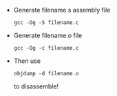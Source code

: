 - Generate filename.s assembly file
    ```
    gcc -Og -S filename.c
    ```
- Generate filename.o file
    ```
    gcc -Og -c filename.c
    ```
- Then use
    ```
    objdump -d filename.o
    ```
    
    to disassemble!